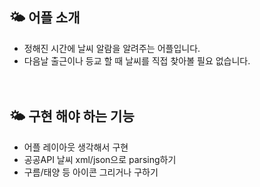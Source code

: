

## 🌤 어플 소개
- 정해진 시간에 날씨 알람을 알려주는 어플입니다.<br>
- 다음날 출근이나 등교 할 때 날씨를 직접 찾아볼 필요 없습니다. 
<br><br><br>
## 🌤 구현 해야 하는 기능
- 어플 레이아웃 생각해서 구현
- 공공API 날씨 xml/json으로 parsing하기
- 구름/태양 등 아이콘 그리거나 구하기
   

